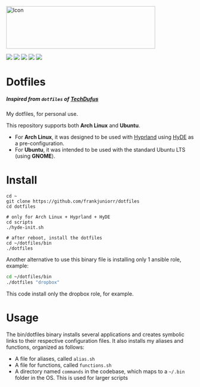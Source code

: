 <img alt="Icon" src="https://dotfiles.github.io/images/dotfiles-logo.png?raw=true" align="middle" height="114" width="400">

![](https://img.shields.io/badge/-Linux-000000.svg?style=for-the-badge&logo=Linux&logoColor=white)
![](https://img.shields.io/badge/-ubuntu_24.04-2C001E.svg?style=for-the-badge&logo=ubuntu&logoColor=white)
![](https://img.shields.io/badge/-gnome-3584e4.svg?style=for-the-badge&logo=gnome&logoColor=white)
![](https://img.shields.io/badge/-arch_linux-1793D1.svg?style=for-the-badge&logo=archlinux&logoColor=white)
![](https://img.shields.io/badge/-hyprland-15649b.svg?style=for-the-badge&logo=hyprland&logoColor=white)

# Dotfiles

##### Inspired from `dotfiles` of [TechDufus](https://github.com/techdufus/dotfiles)

My dotfiles, for personal use.

This repository supports both **Arch Linux** and **Ubuntu**.
- For **Arch Linux**, it was designed to be used with [Hyprland](https://wiki.hyprland.org/) using [HyDE](https://github.com/HyDE-Project/HyDE) as a pre-configuration.
- For **Ubuntu**, it was intended to be used with the standard Ubuntu LTS (using **GNOME**).


# Install

```shell
cd ~
git clone https://github.com/frankjuniorr/dotfiles
cd dotfiles

# only for Arch Linux + Hyprland + HyDE
cd scripts
./hyde-init.sh

# after reboot, install the dotfiles
cd ~/dotfiles/bin
./dotfiles
```

Another alternative to use this binary file is installing only 1 ansible role, example:
```bash
cd ~/dotfiles/bin
./dotfiles "dropbox"
```
This code install only the dropbox role, for example.

# Usage
The bin/dotfiles binary installs several applications and creates symbolic links to their respective configuration files.
It also installs my aliases and functions, organized as follows:
- A file for aliases, called `alias.sh`
- A file for functions, called `functions.sh`
- A directory named `commands` in the codebase, which maps to a `~/.bin` folder in the OS. This is used for larger scripts

